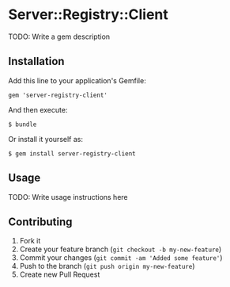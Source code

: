 # Server::Registry::Client

TODO: Write a gem description

## Installation

Add this line to your application's Gemfile:

    gem 'server-registry-client'

And then execute:

    $ bundle

Or install it yourself as:

    $ gem install server-registry-client

## Usage

TODO: Write usage instructions here

## Contributing

1. Fork it
2. Create your feature branch (`git checkout -b my-new-feature`)
3. Commit your changes (`git commit -am 'Added some feature'`)
4. Push to the branch (`git push origin my-new-feature`)
5. Create new Pull Request
